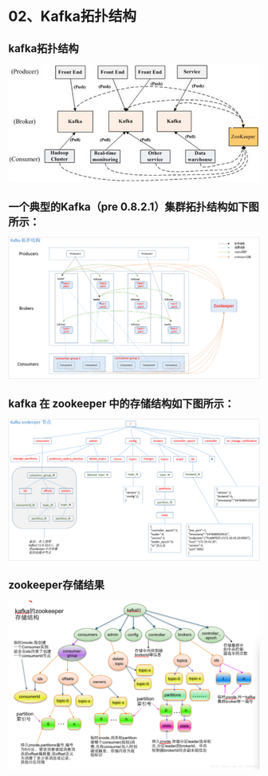 

# 02、Kafka拓扑结构

## kafka拓扑结构

![](../../images/kafka/Kafka_Architecture_topology.png)

## 一个典型的Kafka（pre 0.8.2.1）集群拓扑结构如下图所示：

![](../../images/kafka/kafka_Architecture_topology_2.png)


## kafka 在 zookeeper 中的存储结构如下图所示：

![](../../images/kafka/kafka_zookeeper.png)

## zookeeper存储结果
![](../../images/kafka/kafka_zookeeper_2.jpeg)